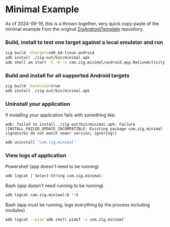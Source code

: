 # Minimal Example

As of 2024-09-19, this is a thrown together, very quick copy-paste of the minimal example from the original [ZigAndroidTemplate](https://github.com/ikskuh/ZigAndroidTemplate/blob/master/examples/minimal/main.zig) repository.

### Build, install to test one target against a local emulator and run

```sh
zig build -Dtarget=x86_64-linux-android
adb install ./zig-out/bin/minimal.apk
adb shell am start -S -W -n com.zig.minimal/android.app.NativeActivity
```

### Build and install for all supported Android targets

```sh
zig build -Dandroid=true
adb install ./zig-out/bin/minimal.apk
```

### Uninstall your application

If installing your application fails with something like:
```
adb: failed to install ./zig-out/bin/minimal.apk: Failure [INSTALL_FAILED_UPDATE_INCOMPATIBLE: Existing package com.zig.minimal signatures do not match newer version; ignoring!]
```

```sh
adb uninstall "com.zig.minimal"
```

### View logs of application

Powershell (app doesn't need to be running)
```sh
adb logcat | Select-String com.zig.minimal:
```

Bash (app doesn't need running to be running)
```sh
adb logcat com.zig.minimal:D *:S
```

Bash (app must be running, logs everything by the process including modules)
```sh
adb logcat --pid=`adb shell pidof -s com.zig.minimal`
```

